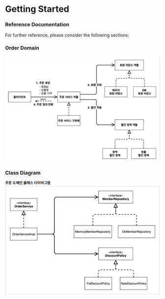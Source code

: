 # Getting Started

### Reference Documentation

For further reference, please consider the following sections:

### Order Domain
![Order Domain](./orderDomainAll.png)

### Class Diagram
![Class Diagram](./classDiagram.png)

